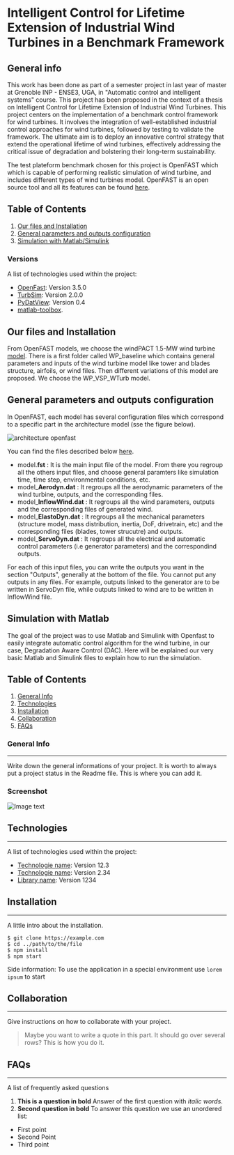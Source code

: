 # Intelligent Control for Lifetime Extension of Industrial Wind Turbines in a Benchmark Framework
## General info
This work has been done as part of a semester project in last year of master at Grenoble INP - ENSE3, UGA, in "Automatic control and intelligent systems" course. 
This project has been proposed in the context of a thesis on Intelligent Control for Lifetime Extension of Industrial Wind Turbines. 
This project centers on the implementation of a benchmark control framework for wind turbines. It involves the integration of well-established industrial control approaches for wind turbines, 
followed by testing to validate the framework. The ultimate aim is to deploy an innovative control strategy that extend the operational lifetime of wind turbines, 
effectively addressing the critical issue of degradation and bolstering their long-term sustainability.

The test plateform benchmark chosen for this project is OpenFAST which which is capable of performing realistic simulation of wind turbine, and includes different types of wind turbines model.
OpenFAST is an open source tool and all its features can be found [here](https://github.com/openfast).

## Table of Contents
1. [Our files and Installation](#our-files-and-installation)
2. [General parameters and outputs configuration](#general-parameters-and-outputs-configuration)
3. [Simulation with Matlab/Simulink](#simulation-with-matlab)

### Versions
A list of technologies used within the project:
* [OpenFast](https://github.com/OpenFAST/openfast/releases/tag/v3.5.0): Version 3.5.0 
* [TurbSim](https://www.nrel.gov/wind/nwtc/turbsim.html): Version 2.0.0
* [PyDatView](https://github.com/ebranlard/pyDatView): Version 0.4
* [matlab-toolbox](https://github.com/OpenFAST/matlab-toolbox).
  
## Our files and Installation
From OpenFAST models, we choose the windPACT 1.5-MW wind turbine [model](http://www.nrel.gov/docs/fy06osti/32495.pdf).
There is a first folder called WP_baseline which contains general parameters and inputs of the wind turbine model like tower and blades structure, airfoils, or wind files.
Then different variations of this model are proposed. We choose the WP_VSP_WTurb model.



## General parameters and outputs configuration
In OpenFAST, each model has several configuration files which correspond to a specific part in the architecture model (sse the figure below). 

![architecture openfast](https://github.com/Vialladr/Integrator-project-Ferrand-Vialle/assets/146111332/1fcff325-8421-490b-a675-e5a940452236)

You can find the files described below [here](https://github.com/Vialladr/Integrator-project-Ferrand-Vialle_Final/tree/main/openfast-main/reg_tests/r-test/glue-codes/openfast/1.WP_1.5MW_IntegratorProject).
* model.**fst** : It is the main input file of the model. From there you regroup all the others input files, and choose general paramters like simulation time, time step, environmental conditions, etc.
* model_**Aerodyn.dat** : It regroups all the aerodynamic parameters of the wind turbine, outputs, and the corresponding files.
* model_**InflowWind.dat** : It regroups all the wind parameters, outputs and the corresponding files of generated wind. 
* model_**ElastoDyn.dat** : It regroups all the mechanical parameters (structure model, mass distribution, inertia, DoF, drivetrain, etc) and the corresponding files (blades, tower strucutre) and outputs.
* model_**ServoDyn.dat** : It regroups all the electrical and automatic control parameters (i.e generator parameters) and the correspondind outputs.

For each of this input files, you can write the outputs you want in the section "Outputs", generally at the bottom of the file. You cannot put any outputs in any files. For example, outputs linked to the generator are to be written in ServoDyn file, while outputs linked to wind are to be written in InflowWind file.


## Simulation with Matlab

The goal of the project was to use Matlab and Simulink with Openfast to easily integrate automatic control algorithm for the wind turbine, in our case, Degradation Aware Control (DAC).
Here will be explained our very basic Matlab and Simulink files to explain how to run the simulation.

















## Table of Contents
1. [General Info](#general-info)
2. [Technologies](#technologies)
3. [Installation](#installation)
4. [Collaboration](#collaboration)
5. [FAQs](#faqs)
### General Info
***
Write down the general informations of your project. It is worth to always put a project status in the Readme file. This is where you can add it. 
### Screenshot
![Image text](https://www.united-internet.de/fileadmin/user_upload/Brands/Downloads/Logo_IONOS_by.jpg)
## Technologies
***
A list of technologies used within the project:
* [Technologie name](https://example.com): Version 12.3 
* [Technologie name](https://example.com): Version 2.34
* [Library name](https://example.com): Version 1234
## Installation
***
A little intro about the installation. 
```
$ git clone https://example.com
$ cd ../path/to/the/file
$ npm install
$ npm start
```
Side information: To use the application in a special environment use ```lorem ipsum``` to start
## Collaboration
***
Give instructions on how to collaborate with your project.
> Maybe you want to write a quote in this part. 
> It should go over several rows?
> This is how you do it.
## FAQs
***
A list of frequently asked questions
1. **This is a question in bold**
Answer of the first question with _italic words_. 
2. __Second question in bold__ 
To answer this question we use an unordered list:
* First point
* Second Point
* Third point
